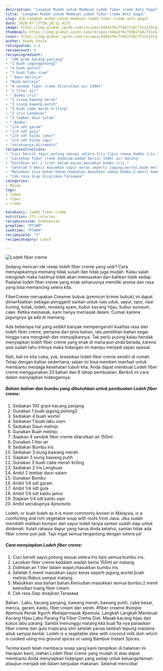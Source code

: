```yaml
---
description: "Langkah Mudah untuk Membuat Lodeh fiber creme Anti Gagal"
title: "Langkah Mudah untuk Membuat Lodeh fiber creme Anti Gagal"
slug: 416-langkah-mudah-untuk-membuat-lodeh-fiber-creme-anti-gagal
date: 2020-07-17T20:18:12.417Z
image: https://img-global.cpcdn.com/recipes/444a5f6cf59b1fa8/751x532cq70/lodeh-fiber-creme-foto-resep-utama.jpg
thumbnail: https://img-global.cpcdn.com/recipes/444a5f6cf59b1fa8/751x532cq70/lodeh-fiber-creme-foto-resep-utama.jpg
cover: https://img-global.cpcdn.com/recipes/444a5f6cf59b1fa8/751x532cq70/lodeh-fiber-creme-foto-resep-utama.jpg
author: Randy Poole
ratingvalue: 3.6
reviewcount: 4
recipeingredient:
- "100 gram kacang panjang"
- "1 buah jagungpotong2"
- "4 buah wortel"
- "1 buah labu siam"
- " Daun melinjo"
- "Buah melinjo"
- "4 sendok fiber creme dilarutkan air 150ml"
- "1 liter air"
- " Bumbu iris"
- "3 siung bawang merah"
- "3 siung bawang putih"
- "3 buah cabe merah kriting"
- "2 iris Lengkuas"
- "2 lembar daun salam"
- " Bumbu"
- "1/4 sdt garam"
- "1/4 sdt gula"
- "1/4 sdt kaldu jamur"
- "1/4 sdt kaldu sapi"
- "secukupnya Ajinomoto"
recipeinstructions:
- "Cuci bersih sayur,potong sesuai selera.Iris tipis semua bumbu iris."
- "Larutkan fiber creme kedalam wadah berisi 150ml air matang"
- "Didihkan air 1 liter dalam wajan,masukkan bumbu iris."
- "Setelah 5 menit masukkan sayur keras seperti jagung,wortel,buah melinjo.Rebus sampai matang"
- "Masukkan sisa bahan bahan.Kemudian masukkan semua bumbu.2 menit kemudian tuang fiber cream."
- "Cek rasa.Siap disajikan.Taraaaaa"
categories:
- Resep
tags:
- lodeh
- fiber
- creme

katakunci: lodeh fiber creme 
nutrition: 271 calories
recipecuisine: Indonesian
preptime: "PT38M"
cooktime: "PT46M"
recipeyield: "3"
recipecategory: Lunch

---
```



![Lodeh fiber creme](https://img-global.cpcdn.com/recipes/444a5f6cf59b1fa8/751x532cq70/lodeh-fiber-creme-foto-resep-utama.jpg)

Sedang mencari ide resep lodeh fiber creme yang unik? Cara menyiapkannya memang tidak susah dan tidak juga mudah. Kalau salah mengolah maka hasilnya tidak akan memuaskan dan bahkan tidak sedap. Padahal lodeh fiber creme yang enak seharusnya memiliki aroma dan rasa yang bisa memancing selera kita.

FiberCreme merupakan Creamer bubuk (premium krimer bubuk) ini dapat dimanfaatkan sebagai pengganti santan untuk nasi uduk, sayur, opor, nasi kuning, kolak, lodeh, rendang ayam, bubur kacang hijau, bubur sumsum, cake. Ketika memasak, kami hanya memasak dalam. Cuman karena jagungnya ga ada di mamang.

Ada beberapa hal yang sedikit banyak mempengaruhi kualitas rasa dari lodeh fiber creme, pertama dari jenis bahan, lalu pemilihan bahan segar hingga cara mengolah dan menyajikannya. Tak perlu pusing kalau hendak menyiapkan lodeh fiber creme yang enak di mana pun anda berada, karena asal sudah tahu triknya maka hidangan ini mampu menjadi sajian spesial.


Nah, kali ini kita coba, yuk, kreasikan lodeh fiber creme sendiri di rumah. Tetap dengan bahan sederhana, sajian ini bisa memberi manfaat untuk membantu menjaga kesehatan tubuh kita. Anda dapat membuat Lodeh fiber creme menggunakan 20 bahan dan 6 tahap pembuatan. Berikut ini cara dalam menyiapkan hidangannya.

<!--inarticleads1-->

##### Bahan-bahan dan bumbu yang dibutuhkan untuk pembuatan Lodeh fiber creme:

1. Sediakan 100 gram kacang panjang
1. Gunakan 1 buah jagung,potong2
1. Sediakan 4 buah wortel
1. Sediakan 1 buah labu siam
1. Sediakan  Daun melinjo
1. Gunakan Buah melinjo
1. Siapkan 4 sendok fiber creme dilarutkan air 150ml
1. Gunakan 1 liter air
1. Sediakan  Bumbu iris
1. Sediakan 3 siung bawang merah
1. Siapkan 3 siung bawang putih
1. Gunakan 3 buah cabe merah kriting
1. Sediakan 2 iris Lengkuas
1. Ambil 2 lembar daun salam
1. Gunakan  Bumbu
1. Ambil 1/4 sdt garam
1. Ambil 1/4 sdt gula
1. Ambil 1/4 sdt kaldu jamur
1. Siapkan 1/4 sdt kaldu sapi
1. Ambil secukupnya Ajinomoto


Lodeh, or kuah lodeh as it is more commonly known in Malaysia, is a comforting and rich vegetable soup with roots from Java. Jika sudah mendidih matikan kompor dan sayur lodeh tanpa santan sudah siap untuk dinikmati. Itulah rahasia dapur yang harus Anda ketahui, santan tidak ada fiber creme pun jadi. Tapi ingat semua tergantung dengan selera ya! 

<!--inarticleads2-->

##### Cara menyiapkan Lodeh fiber creme:

1. Cuci bersih sayur,potong sesuai selera.Iris tipis semua bumbu iris.
1. Larutkan fiber creme kedalam wadah berisi 150ml air matang
1. Didihkan air 1 liter dalam wajan,masukkan bumbu iris.
1. Setelah 5 menit masukkan sayur keras seperti jagung,wortel,buah melinjo.Rebus sampai matang
1. Masukkan sisa bahan bahan.Kemudian masukkan semua bumbu.2 menit kemudian tuang fiber cream.
1. Cek rasa.Siap disajikan.Taraaaaa


Bahan : Labu, kacang panjang, bawang merah, bawang putih, cabe besar, merica, garam, kaldu, fiber cream dan sereh. #fiber creame #simple #pemula #enak #gurih #belajarmasak #pemula. Langkah Langkah Membuat Kacang Hijau Labu Parang Fla Fiber Creme Diet. Masak kacang hijau dan kukus labu parang. Sambil menunggu matang kita buat fla nya panaskan fiber creme dan gula tropicana slim setelah panas tambah tepung maizena aduk sampai kental. Lodeh is a vegetable stew with coconut milk dish which is cooked using mix ground spices or using Bamboe Instant Spices. 

Terima kasih telah membaca resep yang kami tampilkan di halaman ini. Harapan kami, olahan Lodeh fiber creme yang mudah di atas dapat membantu Anda menyiapkan hidangan yang sedap untuk keluarga/teman ataupun menjadi ide dalam berjualan makanan. Selamat mencoba!
